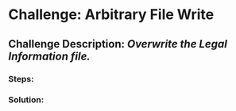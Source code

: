 # Challenge: Arbitrary File Write
## Challenge Description: *Overwrite the Legal Information file.*

### Steps: 


### Solution:
